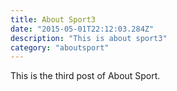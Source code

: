 ```yaml
---
title: About Sport3
date: "2015-05-01T22:12:03.284Z"
description: "This is about sport3"
category: "aboutsport"
---
```


This is the third post of About Sport.
